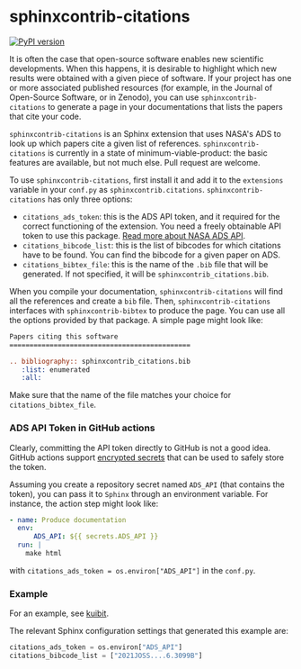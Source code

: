 # sphinxcontrib-citations
[![PyPI version](https://badge.fury.io/py/sphinxcontrib-citations.svg)](https://badge.fury.io/py/sphinxcontrib-citations)

It is often the case that open-source software enables new scientific
developments. When this happens, it is desirable to highlight which new results
were obtained with a given piece of software. If your project has one or more
associated published resources (for example, in the Journal of Open-Source
Software, or in Zenodo), you can use `sphinxcontrib-citations` to generate a
page in your documentations that lists the papers that cite your code.

`sphinxcontrib-citations` is an Sphinx extension that uses NASA's ADS to look up
which papers cite a given list of references. `sphinxcontrib-citations` is
currently in a state of minimum-viable-product: the basic features are
available, but not much else. Pull request are welcome.

To use `sphinxcontrib-citations`, first install it and add it to the
`extensions` variable in your `conf.py` as `sphinxcontrib.citations`.
`sphinxcontrib-citations` has only three options:

- `citations_ads_token`: this is the ADS API token, and it required for the
  correct functioning of the extension. You need a freely obtainable API token
  to use this package. [Read more about NASA ADS
  API](https://ui.adsabs.harvard.edu/help/api/).
- `citations_bibcode_list`: this is the list of bibcodes for which citations
  have to be found. You can find the bibcode for a given paper on ADS.
- `citations_bibtex_file`: this is the name of the `.bib` file that will be
  generated. If not specified, it will be `sphinxcontrib_citations.bib`.

When you compile your documentation, `sphinxcontrib-citations` will find all the
references and create a `bib` file. Then, `sphinxcontrib-citations` interfaces
with `sphinxcontrib-bibtex` to produce the page. You can use all the options
provided by that package. A simple page might look like:

``` restructuredtext
Papers citing this software
=============================================

.. bibliography:: sphinxcontrib_citations.bib
   :list: enumerated
   :all:
```

Make sure that the name of the file matches your choice for
`citations_bibtex_file`.

### ADS API Token in GitHub actions

Clearly, committing the API token directly to GitHub is not a good idea. GitHub
actions support [encrypted
secrets](https://docs.github.com/en/actions/security-guides/encrypted-secrets)
that can be used to safely store the token.

Assuming you create a repository secret named `ADS_API` (that contains the
token), you can pass it to `Sphinx` through an environment variable. For
instance, the action step might look like:
``` yaml
- name: Produce documentation
  env:
      ADS_API: ${{ secrets.ADS_API }}
  run: |
    make html
```
with `citations_ads_token = os.environ["ADS_API"]` in the `conf.py`.

### Example

For an example, see
[kuibit](https://sbozzolo.github.io/kuibit/dev/citations.html).

The relevant Sphinx configuration settings that generated this example are:
``` python
citations_ads_token = os.environ["ADS_API"]
citations_bibcode_list = ["2021JOSS....6.3099B"]
```

